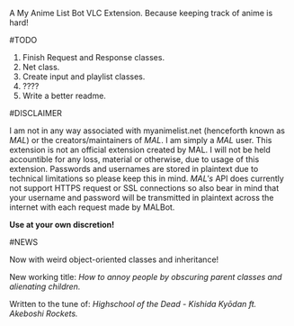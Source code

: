 A My Anime List Bot VLC Extension. Because keeping track of anime is hard!

#TODO

1. Finish Request and Response classes.
2. Net class.
3. Create input and playlist classes.
4. ????
5. Write a better readme.

#DISCLAIMER

I am not in any way associated with myanimelist.net (henceforth known
as *MAL*) or the creators/maintainers of *MAL*. I am simply a *MAL* user.
This extension is not an official extension created by MAL. I will not
be held accountible for any loss, material or otherwise, due to usage
of this extension. Passwords and usernames are stored in plaintext due
to technical limitations so please keep this in mind. *MAL's* API does
currently not support HTTPS request or SSL connections so also bear in
mind that your username and password will be transmitted in plaintext
across the internet with each request made by MALBot.

**Use at your own discretion!**

#NEWS

Now with weird object-oriented classes and inheritance!

New working title:
*How to annoy people by obscuring parent classes and alienating children.*

Written to the tune of:
*Highschool of the Dead - Kishida Kyōdan ft. Akeboshi Rockets.*
